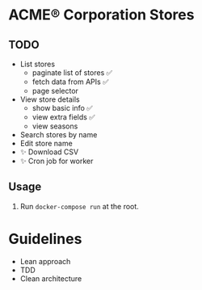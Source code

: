 # ACME® Corporation Stores

## TODO
- List stores
  - paginate list of stores ✅
  - fetch data from APIs ✅
  - page selector
- View store details
  - show basic info ✅
  - view extra fields ✅
  - view seasons
- Search stores by name
- Edit store name
- ✨ Download CSV
- ✨ Cron job for worker

## Usage
1. Run `docker-compose run` at the root.

# Guidelines
- Lean approach
- TDD
- Clean architecture